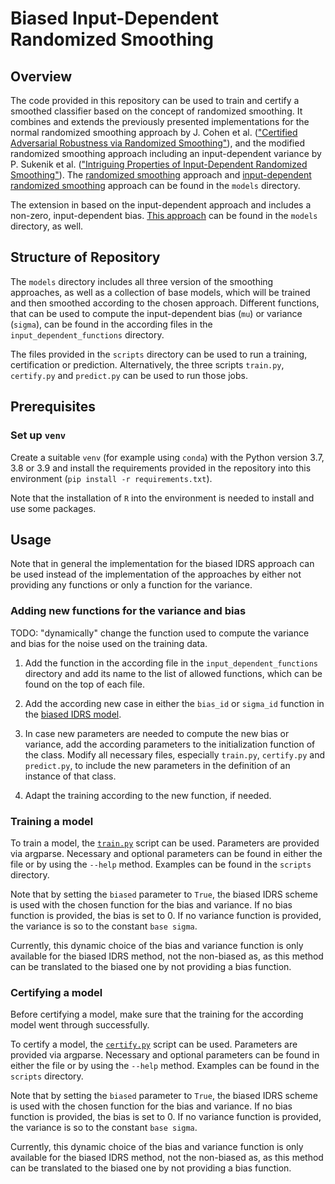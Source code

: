 # Biased Input-Dependent Randomized Smoothing

## Overview

The code provided in this repository can be used to train and certify a smoothed classifier based on the concept of
randomized smoothing. It combines and extends the previously presented implementations for the normal randomized
smoothing approach by J. Cohen et al. (["Certified Adversarial Robustness via Randomized
Smoothing"](http://proceedings.mlr.press/v97/cohen19c/cohen19c.pdf)), and the modified randomized smoothing approach
including an input-dependent variance by P. Sukenik et al. (["Intriguing Properties of Input-Dependent Randomized
Smoothing"](https://arxiv.org/pdf/2110.05365.pdf)). The [randomized
smoothing](https://gitlab.lrz.de/ga27fey/idrs/-/blob/main/models/rs.py) approach and [input-dependent randomized
smoothing](https://gitlab.lrz.de/ga27fey/idrs/-/blob/main/models/input_dependent_rs.py) approach can be found in the
`models` directory.

The extension in based on the input-dependent approach and includes a non-zero, input-dependent bias.
[This approach](https://gitlab.lrz.de/ga27fey/idrs/-/blob/main/models/biased_idrs.py) can be found in the `models`
directory, as well.

## Structure of Repository

The `models` directory includes all three version of the smoothing approaches, as well as a collection of base models,
which will be trained and then smoothed according to the chosen approach. Different functions, that can be used to
compute the input-dependent bias (`mu`) or variance (`sigma`), can be found in the according files in the 
`input_dependent_functions` directory.

The files provided in the `scripts` directory can be used to run a training, certification or prediction. Alternatively,
the three scripts `train.py`, `certify.py` and `predict.py` can be used to run those jobs.

## Prerequisites

### Set up `venv`

Create a suitable `venv` (for example using `conda`) with the Python version 3.7, 3.8 or 3.9 and install the requirements
provided in the repository into this environment (`pip install -r requirements.txt`).

Note that the installation of `R` into the environment is needed to install and use some packages.

## Usage

Note that in general the implementation for the biased IDRS approach can be used instead of the implementation of the
approaches by either not providing any functions or only a function for the variance.

### Adding new functions for the variance and bias

TODO: "dynamically" change the function used to compute the variance and bias for the noise used on the training data.

1. Add the function in the according file in the `input_dependent_functions` directory and add its name to the list of
allowed functions, which can be found on the top of each file.
   
2. Add the according new case in either the `bias_id` or `sigma_id` function in the [biased IDRS
   model](https://gitlab.lrz.de/ga27fey/idrs/-/blob/main/models/biased_idrs.py).
   
3. In case new parameters are needed to compute the new bias or variance, add the according parameters to the
   initialization function of the class. Modify all necessary files, especially `train.py`, `certify.py` and
   `predict.py`, to include the new parameters in the definition of an instance of that class.
   
4. Adapt the training according to the new function, if needed.

### Training a model

To train a model, the [`train.py`](https://gitlab.lrz.de/ga27fey/idrs/-/blob/main/train.py) script can be used.
Parameters are provided via argparse. Necessary and optional parameters can be found in either the file or by using the
`--help` method. Examples can be found in the `scripts` directory.

Note that by setting the `biased` parameter to `True`, the biased IDRS scheme is used with the chosen function for the
bias and variance. If no bias function is provided, the bias is set to 0. If no variance function is provided, the
variance is so to the constant `base sigma`.

Currently, this dynamic choice of the bias and variance function is only available for the biased IDRS method, not the
non-biased as, as this method can be translated to the biased one by not providing a bias function.

### Certifying a model

Before certifying a model, make sure that the training for the according model went through successfully.

To certify a model, the [`certify.py`](https://gitlab.lrz.de/ga27fey/idrs/-/blob/main/certify.py) script can be used.
Parameters are provided via argparse. Necessary and optional parameters can be found in either the file or by using the
`--help` method. Examples can be found in the `scripts` directory.

Note that by setting the `biased` parameter to `True`, the biased IDRS scheme is used with the chosen function for the
bias and variance. If no bias function is provided, the bias is set to 0. If no variance function is provided, the
variance is so to the constant `base sigma`.

Currently, this dynamic choice of the bias and variance function is only available for the biased IDRS method, not the
non-biased as, as this method can be translated to the biased one by not providing a bias function.
